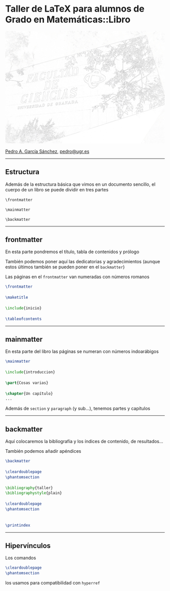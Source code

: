 # Taller de LaTeX para alumnos de Grado en Matemáticas::Libro

![fc](../Imagenes/fc.jpg)

[Pedro A. García Sánchez](http://www.ugr.es/local/pedro), <pedro@ugr.es>

***

## Estructura

Además de la estructura básica que vimos en un documento sencillo, el cuerpo de un libro se puede dividir en tres partes

`\frontmatter`

`\mainmatter`

`\backmatter`

***

## frontmatter

En esta parte pondremos el título, tabla de contenidos y prólogo

También podemos poner aquí las dedicatorias y agradecimientos (aunque estos últimos también se pueden poner en el `backmatter`)

Las páginas en el `frontmatter` van numeradas con números romanos

```latex
\frontmatter

\maketitle

\include{inicio}

\tableofcontents
```

***

## mainmatter

En esta parte del libro las páginas se numeran con números indoarábigos

```latex
\mainmatter

\include{introduccion}

\part{Cosas varias}

\chapter{Un capítulo}
...
```

Además de `section` y `paragraph` (y sub...), tenemos partes y capítulos

***

## backmatter

Aquí colocaremos la bibliografía y los índices de contenido, de resultados...

También podemos añadir apéndices

```latex
\backmatter

\cleardoublepage
\phantomsection

\bibliography{taller}
\bibliographystyle{plain}

\cleardoublepage
\phantomsection


\printindex
```

***

## Hipervínculos

Los comandos

```latex
\cleardoublepage
\phantomsection
```

los usamos para compatibilidad con `hyperref`
